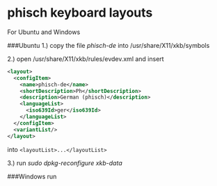 # phisch keyboard layouts
For Ubuntu and Windows


###Ubuntu
1.) copy the file _phisch-de_ into /usr/share/X11/xkb/symbols<p/>
2.) open /usr/share/X11/xkb/rules/evdev.xml and insert
  ```xml
  <layout>
    <configItem>
      <name>phisch-de</name>
      <shortDescription>Ph</shortDescription>
      <description>German (phisch)</description>
      <languageList>
        <iso639Id>ger</iso639Id>	
      </languageList>
    </configItem>
    <variantList/>
  </layout>
  ```
  into ```<layoutList>...</layoutList>```<p/>
3.) run _sudo dpkg-reconfigure xkb-data_

###Windows
run
